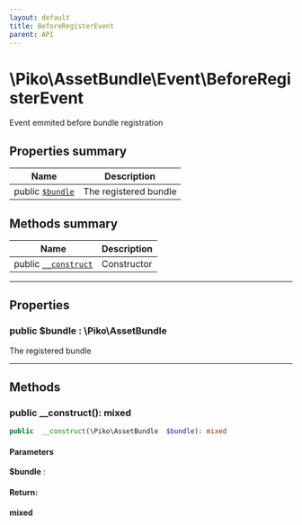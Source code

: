```yaml
---
layout: default
title: BeforeRegisterEvent
parent: API
---
```




# \Piko\AssetBundle\Event\BeforeRegisterEvent

Event emmited before bundle registration








## Properties summary

| Name | Description |
|------|-------------|
| public [`$bundle`](#property_bundle) | The registered bundle  |


## Methods summary

| Name | Description |
|------|-------------|
| public [`__construct`](#method___construct) | Constructor |


-----


## Properties


<a name="property_bundle"></a>
### public **$bundle** : \Piko\AssetBundle
The registered bundle





-----

## Methods




<a name="method___construct"></a>
### public **__construct()**: mixed

```php
public  __construct(\Piko\AssetBundle  $bundle): mixed
```




#### Parameters
**$bundle** :







#### Return:
**mixed**


